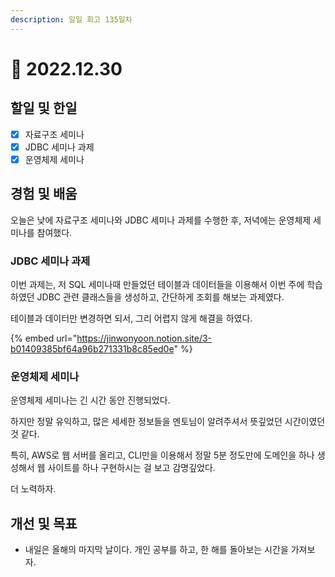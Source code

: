 ```yaml
---
description: 일일 회고 135일차
---
```


# 🥲 2022.12.30

## 할일 및 한일&#x20;

* [x] 자료구조 세미나&#x20;
* [x] JDBC 세미나 과제&#x20;
* [x] 운영체제 세미나&#x20;

## 경험 및 배움&#x20;

오늘은 낮에 자료구조 세미나와 JDBC 세미나 과제를 수행한 후, 저녁에는 운영체제 세미나를 참여했다.

### JDBC 세미나 과제&#x20;

이번 과제는, 저 SQL 세미나때 만들었던 테이블과 데이터들을 이용해서 이번 주에 학습하였던 JDBC 관련 클래스들을 생성하고, 간단하게 조회를 해보는 과제였다.

테이블과 데이터만 변경하면 되서, 그리 어렵지 않게 해결을 하였다.

{% embed url="https://jinwonyoon.notion.site/3-b01409385bf64a96b271331b8c85ed0e" %}

### 운영체제 세미나&#x20;

운영체제 세미나는 긴 시간 동안 진행되었다.

하지만 정말 유익하고, 많은 세세한 정보들을 멘토님이 알려주셔서 뜻깊었던 시간이였던 것 같다.

특히, AWS로 웹 서버를 올리고, CLI만을 이용해서 정말 5분 정도만에 도메인을 하나 생성해서 웹 사이트를 하나 구현하시는 걸 보고 감명깊었다.

더 노력하자.

## 개선 및 목표&#x20;

* 내일은 올해의 마지막 날이다. 개인 공부를 하고, 한 해를 돌아보는 시간을 가져보자.&#x20;
